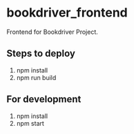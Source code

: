 # bookdriver_frontend

Frontend for Bookdriver Project.

## Steps to deploy
1. npm install
2. npm run build

## For development
1. npm install
2. npm start
